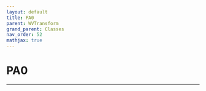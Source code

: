 ```yaml
---
layout: default
title: PA0
parent: WVTransform
grand_parent: Classes
nav_order: 52
mathjax: true
---
```


#  PA0




---

